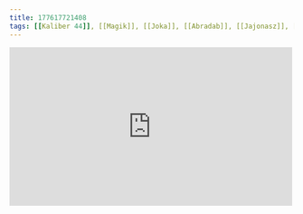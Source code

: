 ```yaml
---
title: 177617721408
tags: [[Kaliber 44]], [[Magik]], [[Joka]], [[Abradab]], [[Jajonasz]], [[Rahim]], [[rap]], [[hip-hop]]
---
```

<iframe allow="accelerometer; autoplay; clipboard-write; encrypted-media; gyroscope; picture-in-picture" allowfullscreen="" frameborder="0" height="281" id="youtube_iframe" src="https://www.youtube.com/embed/-t6w6oteGAY?feature=oembed&amp;enablejsapi=1&amp;origin=https://safe.txmblr.com&amp;wmode=opaque" width="500"></iframe>